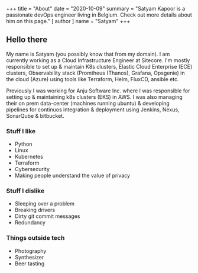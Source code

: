 +++
title = "About"
date = "2020-10-09"
summary = "Satyam Kapoor is a passionate devOps engineer living in Belgium. Check out more details about him on this page."
[ author ]
  name = "Satyam"
+++


## Hello there

My name is Satyam (you possibly know that from my domain). I am currently working as a Cloud Infrastructure Engineer at Sitecore. I'm mostly responsible to set up & maintain  K8s clusters, Elastic Cloud Enterprise (ECE) clusters, Observability stack (Promtheus (Thanos), Grafana, Opsgenie) in the cloud (Azure) using tools like Terraform, Helm, FluxCD, ansible etc. 

Previously I was working for Anju Software Inc. where I was responsible for setting up & maintaining k8s clusters (EKS) in AWS. I was also managing their on prem data-center (machines running ubuntu) & developing pipelines for continuos integration & deployment using Jenkins, Nexus, SonarQube & bitbucket.

### Stuff I like

- Python
- Linux
- Kubernetes
- Terraform
- Cybersecurity
- Making people understand the value of privacy

### Stuff I dislike

- Sleeping over a problem
- Breaking drivers
- Dirty git commit messages
- Redundancy

### Things outside tech

- Photography
- Synthesizer
- Beer tasting
